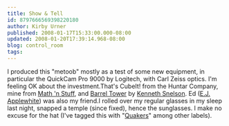 ```yaml
---
title: Show & Tell
id: 8797666569398220180
author: Kirby Urner
published: 2008-01-17T15:33:00.000-08:00
updated: 2008-01-20T17:39:14.968-08:00
blog: control_room
tags: 
---
```


I produced this "metoob" mostly as a test of some new equipment, in particular the QuickCam Pro 9000 by Logitech, with Carl Zeiss optics. I'm feeling OK about the investment.That's CubeIt! from the Huntar Company, mine from [Math 'n Stuff](http://worldgame.blogspot.com/2006/11/journey-home.html), and [Barrel Tower](http://worldgame.blogspot.com/2006/05/barrel-tower.html) by [Kenneth Snelson](http://mybizmo.blogspot.com/2006/03/hunter-art-museum-chattanooga.html).  Ed ([E.J. Applewhite](http://www.washingtonpost.com/wp-dyn/articles/A24912-2005Feb14.html)) was also my friend.I rolled over my regular glasses in my sleep last night, snapped a temple (since fixed), hence the sunglasses. I make no excuse for the hat (I've tagged this with "[Quakers](http://worldgame.blogspot.com/2006/10/accessorized-quaker.html)" among other labels).